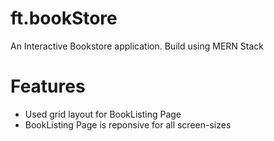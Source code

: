 # ft.bookStore
An Interactive Bookstore application. Build using MERN Stack

# Features
<ul>
    <li>Used grid layout for BookListing Page </li>
    <li>BookListing Page is reponsive for all screen-sizes</li>
</ul>